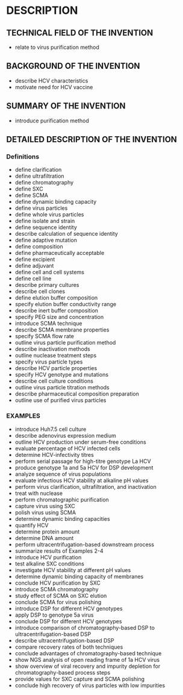 # DESCRIPTION

## TECHNICAL FIELD OF THE INVENTION

- relate to virus purification method

## BACKGROUND OF THE INVENTION

- describe HCV characteristics
- motivate need for HCV vaccine

## SUMMARY OF THE INVENTION

- introduce purification method

## DETAILED DESCRIPTION OF THE INVENTION

### Definitions

- define clarification
- define ultrafiltration
- define chromatography
- define SXC
- define SCMA
- define dynamic binding capacity
- define virus particles
- define whole virus particles
- define isolate and strain
- define sequence identity
- describe calculation of sequence identity
- define adaptive mutation
- define composition
- define pharmaceutically acceptable
- define excipient
- define adjuvant
- define cell and cell systems
- define cell line
- describe primary cultures
- describe cell clones
- define elution buffer composition
- specify elution buffer conductivity range
- describe inert buffer composition
- specify PEG size and concentration
- introduce SCMA technique
- describe SCMA membrane properties
- specify SCMA flow rate
- outline virus particle purification method
- describe inactivation methods
- outline nuclease treatment steps
- specify virus particle types
- describe HCV particle properties
- specify HCV genotype and mutations
- describe cell culture conditions
- outline virus particle titration methods
- describe pharmaceutical composition preparation
- outline use of purified virus particles

### EXAMPLES

- introduce Huh7.5 cell culture
- describe adenovirus expression medium
- outline HCV production under serum-free conditions
- evaluate percentage of HCV infected cells
- determine HCV-infectivity titres
- perform serial passage for high-titre genotype La HCV
- produce genotype 1a and 5a HCV for DSP development
- analyze sequence of virus populations
- evaluate infectious HCV stability at alkaline pH values
- perform virus clarification, ultrafiltration, and inactivation
- treat with nuclease
- perform chromatographic purification
- capture virus using SXC
- polish virus using SCMA
- determine dynamic binding capacities
- quantify HCV
- determine protein amount
- determine DNA amount
- perform ultracentrifugation-based downstream process
- summarize results of Examples 2-4
- introduce HCV purification
- test alkaline SXC conditions
- investigate HCV stability at different pH values
- determine dynamic binding capacity of membranes
- conclude HCV purification by SXC
- introduce SCMA chromatography
- study effect of SCMA on SXC elution
- conclude SCMA for virus polishing
- introduce DSP for different HCV genotypes
- apply DSP to genotype 5a virus
- conclude DSP for different HCV genotypes
- introduce comparison of chromatography-based DSP to ultracentrifugation-based DSP
- describe ultracentrifugation-based DSP
- compare recovery rates of both techniques
- conclude advantages of chromatography-based technique
- show NGS analysis of open reading frame of 1a HCV virus
- show overview of viral recovery and impurity depletion for chromatography-based process steps
- provide values for SXC capture and SCMA polishing
- conclude high recovery of virus particles with low impurities

